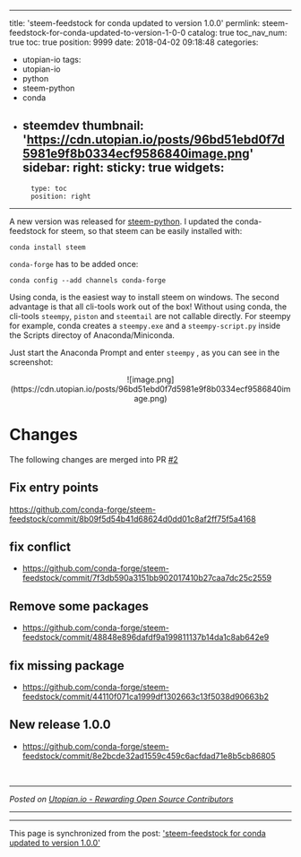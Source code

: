 
---
title: 'steem-feedstock for conda updated to version 1.0.0'
permlink: steem-feedstock-for-conda-updated-to-version-1-0-0
catalog: true
toc_nav_num: true
toc: true
position: 9999
date: 2018-04-02 09:18:48
categories:
- utopian-io
tags:
- utopian-io
- python
- steem-python
- conda
- steemdev
thumbnail: 'https://cdn.utopian.io/posts/96bd51ebd0f7d5981e9f8b0334ecf9586840image.png'
sidebar:
    right:
        sticky: true
widgets:
    -
        type: toc
        position: right
---


A new version was released for [steem-python](https://pypi.python.org/pypi/steem). I updated the conda-feedstock for steem, so that steem can be easily installed with:
 ```
conda install steem
 ```
`conda-forge` has to be added once:
```
conda config --add channels conda-forge
```

Using conda, is the easiest way to install steem on windows. The second advantage is that all cli-tools work out of the box! Without using conda, the cli-tools `steempy`,  `piston` and `steemtail` are not callable directly. For steempy for example, conda creates a `steempy.exe` and a  `steempy-script.py` inside the Scripts directoy of Anaconda/Miniconda. 

Just start the Anaconda Prompt and enter  `steempy` , as you can see in the screenshot:
 <center>
![image.png](https://cdn.utopian.io/posts/96bd51ebd0f7d5981e9f8b0334ecf9586840image.png)
</center>


# Changes
The following changes are merged into PR [#2](https://github.com/conda-forge/steem-feedstock/pull/2)
## Fix entry points
https://github.com/conda-forge/steem-feedstock/commit/8b09f5d54b41d68624d0dd01c8af2ff75f5a4168
## fix conflict
* https://github.com/conda-forge/steem-feedstock/commit/7f3db590a3151bb902017410b27caa7dc25c2559
## Remove some packages
* https://github.com/conda-forge/steem-feedstock/commit/48848e896dafdf9a199811137b14da1c8ab642e9
## fix missing package
* https://github.com/conda-forge/steem-feedstock/commit/44110f071ca1999df1302663c13f5038d90663b2
## New release 1.0.0
* https://github.com/conda-forge/steem-feedstock/commit/8e2bcde32ad1559c459c6acfdad71e8b5cb86805

<br /><hr/><em>Posted on <a href="https://utopian.io/utopian-io/@holger80/steem-feedstock-for-conda-updated-to-version-1-0-0">Utopian.io -  Rewarding Open Source Contributors</a></em><hr/>

- - -

This page is synchronized from the post: ['steem-feedstock for conda updated to version 1.0.0'](https://steemit.com/@holger80/steem-feedstock-for-conda-updated-to-version-1-0-0)
